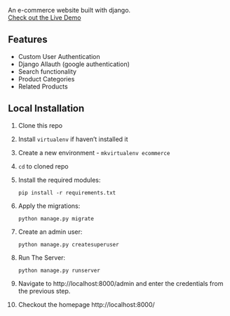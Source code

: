 An e-commerce website built with django.
<br>
[Check out the Live Demo](ahmad81.pythonanywhere.com)



## Features

* Custom User Authentication
* Django Allauth (google authentication)
* Search functionality
* Product Categories
* Related Products

## Local Installation

1. Clone this repo
2. Install `virtualenv` if haven’t installed it
3. Create a new environment - `mkvirtualenv ecommerce`
4. `cd` to cloned repo
5. Install the required modules:

   `pip install -r requirements.txt`

6. Apply the migrations:

   `python manage.py migrate`

7. Create an admin user:

   `python manage.py createsuperuser`

8. Run The Server:

   `python manage.py runserver`

9. Navigate to http://localhost:8000/admin and enter the credentials from the previous step.
10. Checkout the homepage http://localhost:8000/

